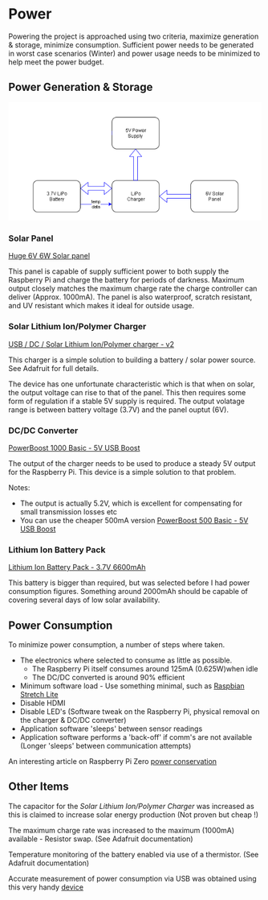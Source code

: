# Power 

Powering the project is approached using two criteria, maximize generation & storage, minimize consumption.  Sufficient power needs to be generated in worst case scenarios (Winter) and power usage needs
to be minimized to help meet the power budget.

## Power Generation & Storage


<img src="../images/power.png">


### Solar Panel

[Huge 6V 6W Solar panel](https://www.adafruit.com/product/1525)

This panel is capable of supply sufficient power to both supply the Raspberry Pi and charge the battery for periods of darkness. Maximum output
closely matches the maximum charge rate the charge controller can deliver (Approx. 1000mA).  The panel is also waterproof, scratch resistant, and UV resistant 
which makes it ideal for outside usage.

### Solar Lithium Ion/Polymer Charger

[USB / DC / Solar Lithium Ion/Polymer charger - v2](https://www.adafruit.com/product/390)

This charger is a simple solution to building a battery / solar power source.  See Adafruit for full details.

The device has one unfortunate characteristic which is that when on solar, the output voltage can rise to that of the panel.  This then requires
some form of regulation if a stable 5V supply is required.  The output volatage range is between battery voltage (3.7V) and the panel ouptut (6V).

### DC/DC Converter

[PowerBoost 1000 Basic - 5V USB Boost ](https://www.adafruit.com/product/2030)

The output of the charger needs to be used to produce a steady 5V output for the Raspberry Pi. This device is a simple solution to that problem.

Notes:

* The output is actually 5.2V, which is excellent for compensating for small transmission losses etc
* You can use the cheaper 500mA version [PowerBoost 500 Basic - 5V USB Boost ](https://www.adafruit.com/product/1903)

### Lithium Ion Battery Pack

[Lithium Ion Battery Pack - 3.7V 6600mAh](https://www.adafruit.com/product/353)

This battery is bigger than required, but was selected before I had power consumption figures.  Something around 2000mAh should be 
capable of covering several days of low solar availability.

## Power Consumption

To minimize power consumption, a number of steps where taken.

* The electronics where selected to consume as little as possible.  
    * The Raspberry Pi itself consumes around 125mA (0.625W)when idle
    * The DC/DC converted is around 90% efficient
* Minimum software load - Use something minimal, such as [Raspbian Stretch Lite](https://www.raspberrypi.org/downloads/raspbian/)
* Disable HDMI 
* Disable LED's (Software tweak on the Raspberry Pi, physical removal on the charger & DC/DC converter)
* Application software 'sleeps' between sensor readings
* Application software performs a 'back-off' if comm's are not available (Longer 'sleeps' between communication attempts)

An interesting article on Raspberry Pi Zero [power conservation](https://www.jeffgeerling.com/blogs/jeff-geerling/raspberry-pi-zero-conserve-energy)

## Other Items

The capacitor for the *Solar Lithium Ion/Polymer Charger* was increased as this is claimed to increase solar energy production (Not proven but cheap !)

The maximum charge rate was increased to the maximum (1000mA) available - Resistor swap. (See Adafruit documentation)

Temperature monitoring of the battery enabled via use of a thermistor.  (See Adafruit documentation)

Accurate measurement of power consumption via USB was obtained using this very handy [device](https://www.tindie.com/products/mux/usb-31-type-a-power-meter-5-digit-precision/)

